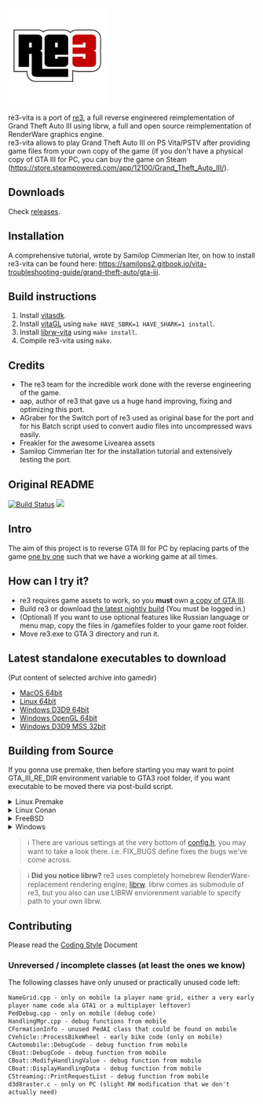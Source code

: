 <img src="https://github.com/GTAmodding/re3/blob/master/logo.png?raw=true" alt="re3 logo" width="200">

re3-vita is a port of [re3](https://github.com/GTAmodding/re3), a full reverse engineered reimplementation of Grand Theft Auto III using librw, a full and open source reimplementation of RenderWare graphics engine.  
re3-vita allows to play Grand Theft Auto III on PS Vita/PSTV after providing game files from your own copy of the game (if you don't have a physical copy of GTA III for PC, you can buy the game on Steam (https://store.steampowered.com/app/12100/Grand_Theft_Auto_III/).

## Downloads

Check [releases](https://github.com/TheOfficialFloW/re3/releases).

## Installation

A comprehensive tutorial, wrote by Samilop Cimmerian Iter, on how to install re3-vita can be found here:
https://samilops2.gitbook.io/vita-troubleshooting-guide/grand-theft-auto/gta-iii.

## Build instructions

1. Install [vitasdk](https://vitasdk.org/).
2. Install [vitaGL](https://github.com/Rinnegatamante/vitaGL) using `make HAVE_SBRK=1 HAVE_SHARK=1 install`.
3. Install [librw-vita](https://github.com/Rinnegatamante/librw) using `make install`.
4. Compile re3-vita using `make`.

## Credits

- The re3 team for the incredible work done with the reverse engineering of the game.
- aap, author of re3 that gave us a huge hand improving, fixing and optimizing this port.
- AGraber for the Switch port of re3 used as original base for the port and for his Batch script used to convert audio files into uncompressed wavs easily.
- Freakler for the awesome Livearea assets
- Samilop Cimmerian Iter for the installation tutorial and extensively testing the port.

## Original README

[![Build Status](https://img.shields.io/endpoint.svg?url=https%3A%2F%2Factions-badge.atrox.dev%2FGTAmodding%2Fre3%2Fbadge%3Fref%3Dmaster&style=flat)](https://actions-badge.atrox.dev/GTAmodding/re3/goto?ref=master)
<a href="https://discord.gg/aKYAwCx92H"><img src="https://img.shields.io/badge/discord-join-7289DA.svg?logo=discord&longCache=true&style=flat" /></a>

## Intro

The aim of this project is to reverse GTA III for PC by replacing
parts of the game [one by one](https://en.wikipedia.org/wiki/Ship_of_Theseus)
such that we have a working game at all times.

## How can I try it?

- re3 requires game assets to work, so you **must** own [a copy of GTA III](https://store.steampowered.com/app/12100/Grand_Theft_Auto_III/).
- Build re3 or download [the latest nightly build](https://github.com/GTAmodding/re3/actions) (You must be logged in.)
- (Optional) If you want to use optional features like Russian language or menu map, copy the files in /gamefiles folder to your game root folder.
- Move re3.exe to GTA 3 directory and run it.

## Latest standalone executables to download 

(Put content of selected archive into gamedir)

- [MacOS 64bit](https://nightly.link/GTAmodding/re3/workflows/build-cmake-conan/master/macos-latest-gl3.zip)
- [Linux 64bit](https://nightly.link/GTAmodding/re3/workflows/build-cmake-conan/master/ubuntu-latest-gl3.zip)
- [Windows D3D9 64bit](https://nightly.link/GTAmodding/re3/workflows/build-cmake-conan/master/windows-latest-d3d9.zip)
- [Windows OpenGL 64bit](https://nightly.link/GTAmodding/re3/workflows/build-cmake-conan/master/windows-latest-gl3.zip)
- [Windows D3D9 MSS 32bit](https://nightly.link/GTAmodding/re3/workflows/re3_msvc_x86/master/re3_Release_win-x86-librw_d3d9-mss.zip)

## Building from Source  

If you gonna use premake, then before starting you may want to point GTA_III_RE_DIR environment variable to GTA3 root folder, if you want executable to be moved there via post-build script.

<details><summary>Linux Premake</summary>

For Linux using premake, proceed: [Building on Linux](https://github.com/GTAmodding/re3/wiki/Building-on-Linux)

</details>

<details><summary>Linux Conan</summary>

Obtain source code.
```
git clone https://github.com/GTAmodding/re3.git
cd re3
git submodule init
git submodule update --recursive
```
Install python and conan, and then run build.
```
conan export vendor/librw librw/master@
mkdir build
cd build
conan install .. re3/master@ -if build -o re3:audio=openal -o librw:platform=gl3 -o librw:gl3_gfxlib=glfw --build missing -s re3:build_type=RelWithDebInfo -s librw:build_type=RelWithDebInfo
conan build .. -if build -bf build -pf package
```
</details>

<details><summary>FreeBSD</summary>

For FreeBSD using premake, proceed: [Building on FreeBSD](https://github.com/GTAmodding/re3/wiki/Building-on-FreeBSD)

</details>

<details><summary>Windows</summary>

Assuming you have Visual Studio:
- Clone the repo using the argument `--recursive`.
- Run one of the `premake-vsXXXX.cmd` variants on root folder.
- Open the project via Visual Studio  
    
**If you use 64-bit D3D9**: We don't ship 64-bit Dx9 SDK. You need to download it from Microsoft if you don't have it(although it should come pre-installed after some Windows version)  

**If you choose OpenAL on Windows** You must read [Running OpenAL build on Windows](https://github.com/GTAmodding/re3/wiki/Running-OpenAL-build-on-Windows).
</details>

> :information_source: There are various settings at the very bottom of [config.h](https://github.com/GTAmodding/re3/tree/master/src/core/config.h), you may want to take a look there. i.e. FIX_BUGS define fixes the bugs we've come across.

> :information_source: **Did you notice librw?** re3 uses completely homebrew RenderWare-replacement rendering engine; [librw](https://github.com/aap/librw/). librw comes as submodule of re3, but you also can use LIBRW enviorenment variable to specify path to your own librw.

## Contributing
Please read the [Coding Style](https://github.com/GTAmodding/re3/blob/master/CODING_STYLE.md) Document

### Unreversed / incomplete classes (at least the ones we know)
The following classes have only unused or practically unused code left:
```
NameGrid.cpp - only on mobile (a player name grid, either a very early player name code ala GTA1 or a multiplayer leftover)
PedDebug.cpp - only on mobile (debug code)
HandlingMgr.cpp - debug functions from mobile
CFormationInfo - unused PedAI class that could be found on mobile
CVehicle::ProcessBikeWheel - early bike code (only on mobile)
CAutomobile::DebugCode - debug function from mobile
CBoat::DebugCode - debug function from mobile
CBoat::ModifyHandlingValue - debug function from mobile
CBoat::DisplayHandlingData - debug function from mobile
CStreaming::PrintRequestList - debug function from mobile
d3d8raster.c - only on PC (slight RW modification that we don't actually need)
```

